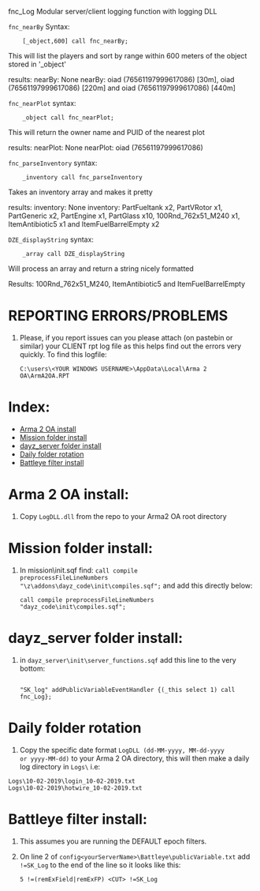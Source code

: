 fnc_Log
Modular server/client logging function with logging DLL

<code>fnc_nearBy</code> Syntax:

```sqf
	[_object,600] call fnc_nearBy;
```

This will list the players and sort by range within 600 meters of the object stored in '_object'

results: 
nearBy: None
nearBy: oiad (76561197999617086) [30m], oiad (76561197999617086) [220m] and oiad (76561197999617086) [440m]

<code>fnc_nearPlot</code> syntax:

```sqf
	_object call fnc_nearPlot;
```

This will return the owner name and PUID of the nearest plot

results: 
nearPlot: None
nearPlot: oiad (76561197999617086)

<code>fnc_parseInventory</code> syntax:

```sqf
	_inventory call fnc_parseInventory
```

Takes an inventory array and makes it pretty

results:
inventory: None
inventory: PartFueltank x2, PartVRotor x1, PartGeneric x2, PartEngine x1, PartGlass x10, 100Rnd_762x51_M240 x1, ItemAntibiotic5 x1 and ItemFuelBarrelEmpty x2

<code>DZE_displayString</code> syntax:

```sqf
	_array call DZE_displayString
```

Will process an array and return a string nicely formatted

Results: 
100Rnd_762x51_M240, ItemAntibiotic5 and ItemFuelBarrelEmpty

# REPORTING ERRORS/PROBLEMS

1. Please, if you report issues can you please attach (on pastebin or similar) your CLIENT rpt log file as this helps find out the errors very quickly. To find this logfile:

	```sqf
	C:\users\<YOUR WINDOWS USERNAME>\AppData\Local\Arma 2 OA\ArmA2OA.RPT
	```

# Index:

* [Arma 2 OA install](https://github.com/oiad/scripts/tree/master/fnc_log#arma-2-oa-install)
* [Mission folder install](https://github.com/oiad/scripts/tree/master/fnc_log#mission-folder-install)
* [dayz_server folder install](https://github.com/oiad/scripts/tree/master/fnc_log#dayz_server-folder-install)
* [Daily folder rotation](https://github.com/oiad/scripts/tree/master/fnc_log#daily-folder-rotation)
* [Battleye filter install](https://github.com/oiad/scripts/tree/master/fnc_log#battleye-filter-install)
	
# Arma 2 OA install:

1. Copy <code>LogDLL.dll</code> from the repo to your Arma2 OA root directory

# Mission folder install:

1. In mission\init.sqf find: <code>call compile preprocessFileLineNumbers "\z\addons\dayz_code\init\compiles.sqf";</code> and add this directly below:

	```sqf
	call compile preprocessFileLineNumbers "dayz_code\init\compiles.sqf";
	```

# dayz_server folder install:

1. in <code>dayz_server\init\server_functions.sqf</code> add this line to the very bottom:

	```sqf

	"SK_log" addPublicVariableEventHandler {(_this select 1) call fnc_Log};

	```

# Daily folder rotation

1. Copy the specific date format <code>LogDLL (dd-MM-yyyy, MM-dd-yyyy or yyyy-MM-dd)</code> to your Arma 2 OA directory, this will then make a daily log directory in <code>Logs\\</code> i.e:
```
Logs\10-02-2019\login_10-02-2019.txt
Logs\10-02-2019\hotwire_10-02-2019.txt
```
	
# Battleye filter install:

1. This assumes you are running the DEFAULT epoch filters.

2. On line 2 of <code>config\<yourServerName>\Battleye\publicVariable.txt</code> add <code>!=SK_Log</code> to the end of the line so it looks like this:
	```sqf
	5 !=(remExField|remExFP) <CUT> !=SK_Log
	```
